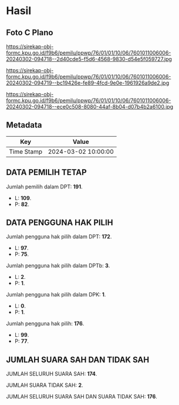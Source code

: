# Hasil

## Foto C Plano

https://sirekap-obj-formc.kpu.go.id/f9b6/pemilu/ppwp/76/01/01/10/06/7601011006006-20240302-094718--2d40cde5-f5d6-4568-9830-d54e5f059727.jpg

https://sirekap-obj-formc.kpu.go.id/f9b6/pemilu/ppwp/76/01/01/10/06/7601011006006-20240302-094719--bc19426e-fe89-4fcd-9e0e-1961926a9de2.jpg

https://sirekap-obj-formc.kpu.go.id/f9b6/pemilu/ppwp/76/01/01/10/06/7601011006006-20240302-094718--ece0c508-8080-44af-8b04-d07b4b2a6100.jpg


## Metadata

| Key        | Value               |
| ---------- | ------------------- |
| Time Stamp | 2024-03-02 10:00:00 |


## DATA PEMILIH TETAP

Jumlah pemilih dalam DPT: **191**.
 * L: **109**.
 * P: **82**.

## DATA PENGGUNA HAK PILIH

Jumlah pengguna hak pilih dalam DPT: **172**.
 * L: **97**.
 * P: **75**.

Jumlah pengguna hak pilih dalam DPTb: **3**.
 * L: **2**.
 * P: **1**.

Jumlah pengguna hak pilih dalam DPK: **1**.
 * L: **0**.
 * P: **1**.

Jumlah pengguna hak pilih: **176**.
 * L: **99**.
 * P: **77**.

## JUMLAH SUARA SAH DAN TIDAK SAH

JUMLAH SELURUH SUARA SAH: **174**.

JUMLAH SUARA TIDAK SAH: **2**.

JUMLAH SELURUH SUARA SAH DAN SUARA TIDAK SAH: **176**.


